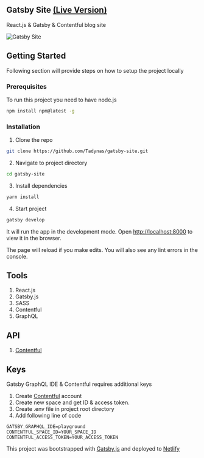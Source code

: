 ## Gatsby Site [(Live Version)](https://serene-galileo-af1289.netlify.app)

React.js & Gatsby & Contentful blog site

![Gatsby Site](https://imgur.com/a/FMThbuO)


## Getting Started

Following section will provide steps on how to setup the project locally

### Prerequisites

To run this project you need to have node.js

```sh
npm install npm@latest -g
```

### Installation

1. Clone the repo

```sh
git clone https://github.com/Tadynas/gatsby-site.git
```

2. Navigate to project directory

```sh
cd gatsby-site
```

3. Install dependencies

```sh
yarn install
```

4.  Start project

```sh
gatsby develop
```

It will run the app in the development mode.
Open [http://localhost:8000](http://localhost:8000/) to view it in the browser.

The page will reload if you make edits.
You will also see any lint errors in the console.

## Tools

1. React.js
2. Gatsby.js
3. SASS
4. Contentful
5. GraphQL


## API

1. [Contentful](https://www.contentful.com)

## Keys

Gatsby GraphQL IDE & Contentful requires additional keys
1. Create [Contentful](https://www.contentful.com) account
2. Create new space and get ID & access token.
3. Create .env file in project root directory
4. Add following line of code
```
GATSBY_GRAPHQL_IDE=playground
CONTENTFUL_SPACE_ID=YOUR_SPACE_ID
CONTENTFUL_ACCESS_TOKEN=YOUR_ACCESS_TOKEN
```

This project was bootstrapped with [Gatsby.js](https://www.gatsbyjs.com) and deployed to [Netlify](https://app.netlify.com)
